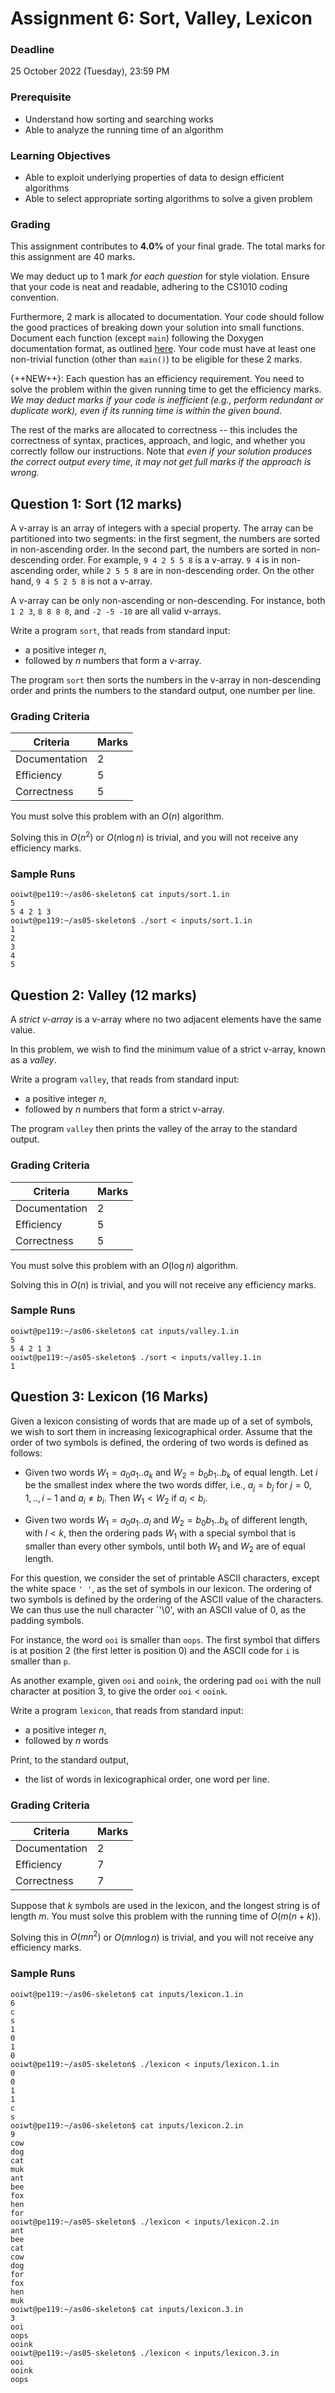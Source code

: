 # Assignment 6: Sort, Valley, Lexicon

### Deadline

25 October 2022 (Tuesday), 23:59 PM

### Prerequisite

- Understand how sorting and searching works
- Able to analyze the running time of an algorithm

### Learning Objectives

- Able to exploit underlying properties of data to design efficient algorithms
- Able to select appropriate sorting algorithms to solve a given problem

### Grading

This assignment contributes to **4.0%** of your final grade.  The total marks for this assignment are 40 marks.  

We may deduct up to 1 mark _for each question_ for style violation.  Ensure that your code is neat and readable, adhering to the CS1010 coding convention.

Furthermore, 2 mark is allocated to documentation. Your code should follow the good practices of breaking down your solution into small functions. Document each function (except `main`) following the Doxygen documentation format, as outlined [here](../guides/documentation.md).  Your code must have at least one non-trivial function (other than `main()`) to be eligible for these 2 marks.

{++NEW++}: Each question has an efficiency requirement.  You need to solve the problem within the given running time to get the efficiency marks.  _We may deduct marks if your code is inefficient (e.g., perform redundant or duplicate work), even if its running time is within the given bound_.

The rest of the marks are allocated to correctness -- this includes the correctness of syntax, practices, approach, and logic, and whether you correctly follow our instructions.  Note that _even if your solution produces the correct output every time, it may not get full marks if the approach is wrong._


## Question 1: Sort (12 marks)

A v-array is an array of integers with a special property.  The array can be partitioned into two segments: in the first segment, the numbers are sorted in non-ascending order.  In the second part, the numbers are sorted in non-descending order.  For example, `9 4 2 5 5 8` is a v-array.  `9 4` is in non-ascending order, while `2 5 5 8` are in non-descending order.   On the other hand, `9 4 5 2 5 8` is not a v-array.  

A v-array can be only non-ascending or non-descending.  For instance, both `1 2 3`, `8 8 8 8`, and `-2 -5 -10` are all valid v-arrays.

Write a program `sort`, that reads from standard input:

- a positive integer $n$,
- followed by $n$ numbers that form a v-array.

The program `sort` then sorts the numbers in the v-array in non-descending order and prints the numbers to the standard output, one number per line.

### Grading Criteria

| Criteria | Marks |
|--------------|---|
|Documentation | 2 |
|Efficiency    | 5 |
|Correctness   | 5 |

You must solve this problem with an $O(n)$ algorithm.

Solving this in $O(n^2)$ or $O(n \log{n})$ is trivial, and you will not receive any efficiency marks.

### Sample Runs

```
ooiwt@pe119:~/as06-skeleton$ cat inputs/sort.1.in
5
5 4 2 1 3
ooiwt@pe119:~/as05-skeleton$ ./sort < inputs/sort.1.in
1
2
3
4
5
```

## Question 2: Valley (12 marks)

A _strict v-array_ is a v-array where no two adjacent elements have the same value.

In this problem, we wish to find the minimum value of a strict v-array, known as a _valley_.  

Write a program `valley`, that reads from standard input:

- a positive integer $n$,
- followed by $n$ numbers that form a strict v-array.

The program `valley` then prints the valley of the array to the standard output.

### Grading Criteria

| Criteria | Marks |
|---------------|---|
| Documentation | 2 |
| Efficiency    | 5 |
| Correctness   | 5 |

You must solve this problem with an $O(\log{n})$ algorithm.

Solving this in $O(n)$ is trivial, and you will not receive any efficiency marks.

### Sample Runs

```
ooiwt@pe119:~/as06-skeleton$ cat inputs/valley.1.in
5
5 4 2 1 3
ooiwt@pe119:~/as05-skeleton$ ./sort < inputs/valley.1.in
1
```

## Question 3: Lexicon (16 Marks)

Given a lexicon consisting of words that are made up of a set of symbols, we wish to sort them in increasing lexicographical order.  Assume that the order of two symbols is defined, the ordering of two words is defined as follows:

- Given two words $W_1 = a_0a_1..a_k$ and $W_2 = b_0b_1..b_k$ of equal length.  Let $i$ be the smallest index where the two words differ, i.e., $a_j = b_j$ for $j = 0, 1, .., i-1$ and $a_i \not = b_i$.  Then $W_1 < W_2$ if $a_i < b_i$.  

- Given two words $W_1 = a_0a_1..a_l$ and $W_2 = b_0b_1..b_k$ of different length, with $l < k$, then the ordering pads $W_1$ with a special symbol that is smaller than every other symbols, until both $W_1$ and $W_2$ are of equal length. 

For this question, we consider the set of printable ASCII characters, except the white space `' '`, as the set of symbols in our lexicon.  The ordering of two symbols is defined by the ordering of the ASCII value of the characters.  We can thus use the null character `'\0', with an ASCII value of 0, as the padding symbols.

For instance, the word `ooi` is smaller than `oops`.  The first symbol that differs is at position 2 (the first letter is position 0) and the ASCII code for `i` is smaller than `p`.

As another example, given `ooi` and `ooink`, the ordering pad `ooi` with the null character at position 3, to give the order `ooi` < `ooink`.

Write a program `lexicon`, that reads from standard input:

- a positive integer $n$,
- followed by $n$ words 

Print, to the standard output, 

- the list of words in lexicographical order, one word per line.

### Grading Criteria

| Criteria     | Marks |
|--------------|---|
|Documentation | 2 |
|Efficiency    | 7 |
|Correctness   | 7 |

Suppose that $k$ symbols are used in the lexicon, and the longest string is of length $m$.  You must solve this problem with the running time of $O(m(n + k))$.

Solving this in $O(mn^2)$ or $O(mn \log{n})$ is trivial, and you will not receive any efficiency marks.

### Sample Runs

```
ooiwt@pe119:~/as06-skeleton$ cat inputs/lexicon.1.in
6
c
s
1
0
1
0
ooiwt@pe119:~/as05-skeleton$ ./lexicon < inputs/lexicon.1.in
0
0
1
1
c
s
ooiwt@pe119:~/as06-skeleton$ cat inputs/lexicon.2.in
9
cow
dog
cat
muk
ant
bee
fox
hen
for
ooiwt@pe119:~/as05-skeleton$ ./lexicon < inputs/lexicon.2.in
ant
bee
cat
cow
dog
for
fox
hen
muk
ooiwt@pe119:~/as06-skeleton$ cat inputs/lexicon.3.in
3
ooi
oops
ooink
ooiwt@pe119:~/as05-skeleton$ ./lexicon < inputs/lexicon.3.in
ooi
ooink
oops
```
